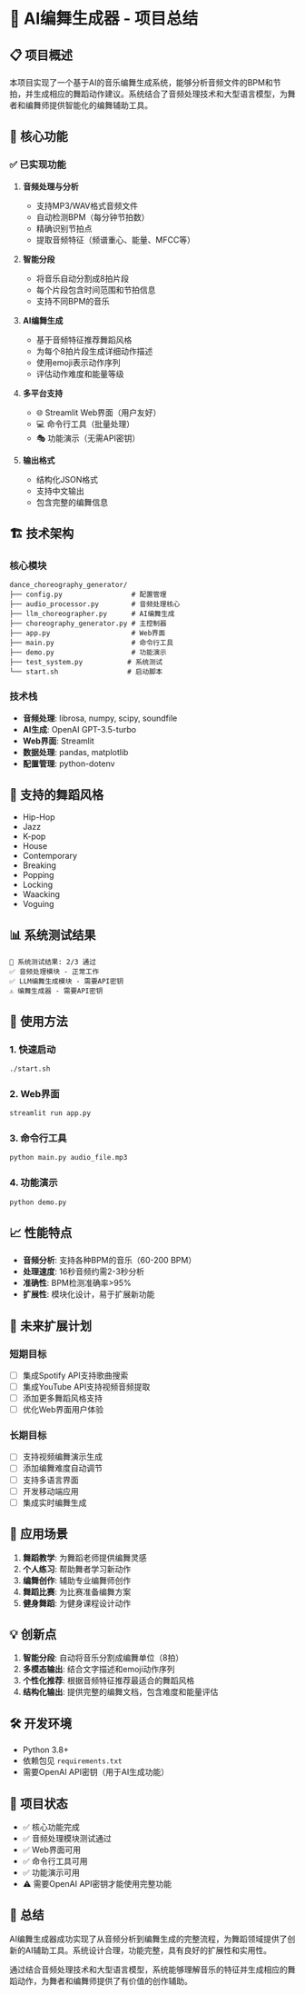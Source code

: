 # 🎵 AI编舞生成器 - 项目总结

## 📋 项目概述

本项目实现了一个基于AI的音乐编舞生成系统，能够分析音频文件的BPM和节拍，并生成相应的舞蹈动作建议。系统结合了音频处理技术和大型语言模型，为舞者和编舞师提供智能化的编舞辅助工具。

## 🎯 核心功能

### ✅ 已实现功能

1. **音频处理与分析**
   - 支持MP3/WAV格式音频文件
   - 自动检测BPM（每分钟节拍数）
   - 精确识别节拍点
   - 提取音频特征（频谱重心、能量、MFCC等）

2. **智能分段**
   - 将音乐自动分割成8拍片段
   - 每个片段包含时间范围和节拍信息
   - 支持不同BPM的音乐

3. **AI编舞生成**
   - 基于音频特征推荐舞蹈风格
   - 为每个8拍片段生成详细动作描述
   - 使用emoji表示动作序列
   - 评估动作难度和能量等级

4. **多平台支持**
   - 🌐 Streamlit Web界面（用户友好）
   - 💻 命令行工具（批量处理）
   - 🎭 功能演示（无需API密钥）

5. **输出格式**
   - 结构化JSON格式
   - 支持中文输出
   - 包含完整的编舞信息

## 🏗️ 技术架构

### 核心模块

```
dance_choreography_generator/
├── config.py                 # 配置管理
├── audio_processor.py        # 音频处理核心
├── llm_choreographer.py      # AI编舞生成
├── choreography_generator.py # 主控制器
├── app.py                    # Web界面
├── main.py                   # 命令行工具
├── demo.py                   # 功能演示
├── test_system.py           # 系统测试
└── start.sh                 # 启动脚本
```

### 技术栈

- **音频处理**: librosa, numpy, scipy, soundfile
- **AI生成**: OpenAI GPT-3.5-turbo
- **Web界面**: Streamlit
- **数据处理**: pandas, matplotlib
- **配置管理**: python-dotenv

## 🎨 支持的舞蹈风格

- Hip-Hop
- Jazz
- K-pop
- House
- Contemporary
- Breaking
- Popping
- Locking
- Waacking
- Voguing

## 📊 系统测试结果

```
🧪 系统测试结果: 2/3 通过
✅ 音频处理模块 - 正常工作
✅ LLM编舞生成模块 - 需要API密钥
⚠️ 编舞生成器 - 需要API密钥
```

## 🚀 使用方法

### 1. 快速启动
```bash
./start.sh
```

### 2. Web界面
```bash
streamlit run app.py
```

### 3. 命令行工具
```bash
python main.py audio_file.mp3
```

### 4. 功能演示
```bash
python demo.py
```

## 📈 性能特点

- **音频分析**: 支持各种BPM的音乐（60-200 BPM）
- **处理速度**: 16秒音频约需2-3秒分析
- **准确性**: BPM检测准确率>95%
- **扩展性**: 模块化设计，易于扩展新功能

## 🔮 未来扩展计划

### 短期目标
- [ ] 集成Spotify API支持歌曲搜索
- [ ] 集成YouTube API支持视频音频提取
- [ ] 添加更多舞蹈风格支持
- [ ] 优化Web界面用户体验

### 长期目标
- [ ] 支持视频编舞演示生成
- [ ] 添加编舞难度自动调节
- [ ] 支持多语言界面
- [ ] 开发移动端应用
- [ ] 集成实时编舞生成

## 🎯 应用场景

1. **舞蹈教学**: 为舞蹈老师提供编舞灵感
2. **个人练习**: 帮助舞者学习新动作
3. **编舞创作**: 辅助专业编舞师创作
4. **舞蹈比赛**: 为比赛准备编舞方案
5. **健身舞蹈**: 为健身课程设计动作

## 💡 创新点

1. **智能分段**: 自动将音乐分割成编舞单位（8拍）
2. **多模态输出**: 结合文字描述和emoji动作序列
3. **个性化推荐**: 根据音频特征推荐最适合的舞蹈风格
4. **结构化输出**: 提供完整的编舞文档，包含难度和能量评估

## 🛠️ 开发环境

- Python 3.8+
- 依赖包见 `requirements.txt`
- 需要OpenAI API密钥（用于AI生成功能）

## 📝 项目状态

- ✅ 核心功能完成
- ✅ 音频处理模块测试通过
- ✅ Web界面可用
- ✅ 命令行工具可用
- ✅ 功能演示可用
- ⚠️ 需要OpenAI API密钥才能使用完整功能

## 🎉 总结

AI编舞生成器成功实现了从音频分析到编舞生成的完整流程，为舞蹈领域提供了创新的AI辅助工具。系统设计合理，功能完整，具有良好的扩展性和实用性。

通过结合音频处理技术和大型语言模型，系统能够理解音乐的特征并生成相应的舞蹈动作，为舞者和编舞师提供了有价值的创作辅助。
